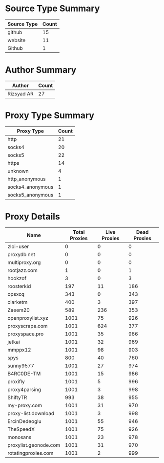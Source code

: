 # Source Type Summary

| Source Type | Count |
|-------------|-------|
| github | 15 |
| website | 11 |
| Github | 1 |


# Author Summary

| Author | Count |
|--------|-------|
| Rizsyad AR | 27 |


# Proxy Type Summary

| Proxy Type | Count |
|------------|-------|
| http | 21 |
| socks4 | 20 |
| socks5 | 22 |
| https | 14 |
| unknown | 4 |
| http_anonymous | 1 |
| socks4_anonymous | 1 |
| socks5_anonymous | 1 |


# Proxy Details

| Name | Total Proxies | Live Proxies | Dead Proxies |
|------|---------------|--------------|---------------|
| zloi-user | 0 | 0 | 0 |
| proxydb.net | 0 | 0 | 0 |
| multiproxy.org | 0 | 0 | 0 |
| rootjazz.com | 1 | 0 | 1 |
| hookzof | 3 | 0 | 3 |
| roosterkid | 197 | 11 | 186 |
| opsxcq | 343 | 0 | 343 |
| clarketm | 400 | 3 | 397 |
| Zaeem20 | 589 | 236 | 353 |
| openproxylist.xyz | 1001 | 75 | 926 |
| proxyscrape.com | 1001 | 624 | 377 |
| proxyspace.pro | 1001 | 35 | 966 |
| jetkai | 1001 | 32 | 969 |
| mmppx12 | 1001 | 98 | 903 |
| spys | 800 | 40 | 760 |
| sunny9577 | 1001 | 27 | 974 |
| B4RC0DE-TM | 1001 | 15 | 986 |
| proxifly | 1001 | 5 | 996 |
| proxy4parsing | 1001 | 3 | 998 |
| ShiftyTR | 993 | 38 | 955 |
| my-proxy.com | 1001 | 31 | 970 |
| proxy-list.download | 1001 | 3 | 998 |
| ErcinDedeoglu | 1001 | 55 | 946 |
| TheSpeedX | 1001 | 75 | 926 |
| monosans | 1001 | 23 | 978 |
| proxylist.geonode.com | 1001 | 31 | 970 |
| rotatingproxies.com | 1001 | 2 | 999 |
